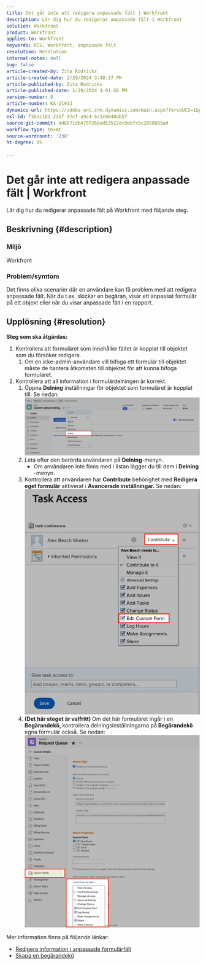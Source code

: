 ```yaml
---
title: Det går inte att redigera anpassade fält | Workfront
description: Lär dig hur du redigerar anpassade fält i Workfront
solution: Workfront
product: Workfront
applies-to: Workfront
keywords: KCS, Workfront, anpassade fält
resolution: Resolution
internal-notes: null
bug: false
article-created-by: Zita Rodricks
article-created-date: 2/29/2024 3:48:17 PM
article-published-by: Zita Rodricks
article-published-date: 2/29/2024 4:01:56 PM
version-number: 8
article-number: KA-21913
dynamics-url: https://adobe-ent.crm.dynamics.com/main.aspx?forceUCI=1&pagetype=entityrecord&etn=knowledgearticle&id=9ee9daee-19d7-ee11-9078-000d3a3110f0
exl-id: f35ac183-23bf-47cf-a924-5c1c0040ab5f
source-git-commit: 4d8871db475f268ad53522dc9ebfc5c2850853ad
workflow-type: tm+mt
source-wordcount: '238'
ht-degree: 0%

---
```


# Det går inte att redigera anpassade fält | Workfront


Lär dig hur du redigerar anpassade fält på Workfront med följande steg.

## Beskrivning {#description}


### <b>Miljö</b>

Workfront



### <b>Problem/symtom</b>

Det finns olika scenarier där en användare kan få problem med att redigera anpassade fält. När du t.ex. skickar en begäran, visar ett anpassat formulär på ett objekt eller när du visar anpassade fält i en rapport.


## Upplösning {#resolution}

<b>Steg som ska åtgärdas:</b>
1. Kontrollera att formuläret som innehåller fältet är kopplat till objektet som du försöker redigera.
   1. Om en icke-admin-användare vill bifoga ett formulär till objektet måste de hantera åtkomsten till objektet för att kunna bifoga formuläret.
2. Kontrollera att all information i formulärdelningen är korrekt.
   1. Öppna <b>Delning</b> inställningar för objektet som formuläret är kopplat till. Se nedan:![](assets/d4ce1013-76e3-ed11-a7c7-6045bd006704.png)
   2. Leta efter den berörda användaren på <b>Delning</b>-menyn.
      - Om användaren inte finns med i listan lägger du till dem i <b>Delning</b> -menyn.
   3. Kontrollera att användaren har <b>Contribute</b> behörighet med <b>Redigera eget formulär</b> aktiverat i <b>Avancerade inställningar. </b>Se nedan:![](assets/469b16e9-75e3-ed11-a7c7-6045bd006704.png)
   4. <b>(Det här steget är valfritt) </b>Om det här formuläret ingår i en<b> Begärandekö, </b>kontrollera delningsinställningarna på<b> Begärandekö </b>egna formulär också. Se nedan:![](assets/5104626f-75e3-ed11-a7c7-6045bd006704.png)




Mer information finns på följande länkar:

- [Redigera information i anpassade formulärfält](https://experienceleague.adobe.com/docs/workfront/using/basics/work-with-custom-forms/edit-custom-forms.html?lang=en)
- [Skapa en begärandekö](https://experienceleague.adobe.com/docs/workfront/using/manage-work/requests/create-and-manage-request-queues/create-request-queue.html?lang=en)
